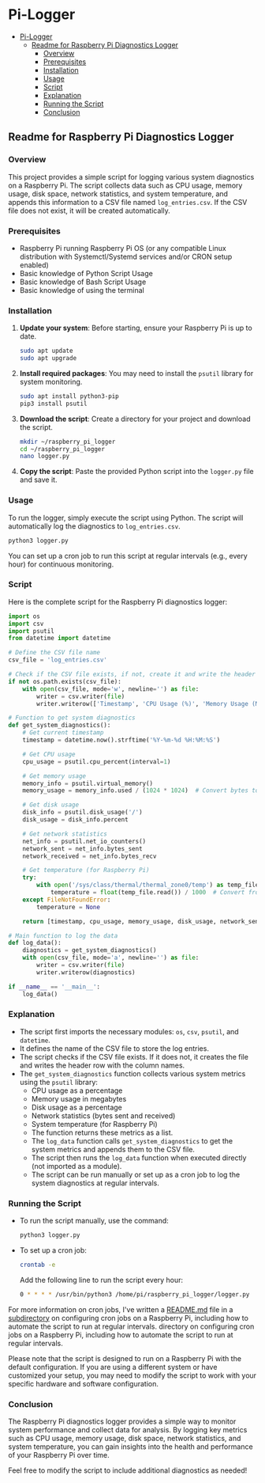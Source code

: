 # Pi-Logger
- [Pi-Logger](#pi-logger)
  - [Readme for Raspberry Pi Diagnostics Logger](#readme-for-raspberry-pi-diagnostics-logger)
    - [Overview](#overview)
    - [Prerequisites](#prerequisites)
    - [Installation](#installation)
    - [Usage](#usage)
    - [Script](#script)
    - [Explanation](#explanation)
    - [Running the Script](#running-the-script)
    - [Conclusion](#conclusion)


## Readme for Raspberry Pi Diagnostics Logger

### Overview

This project provides a simple script for logging various system diagnostics on a Raspberry Pi. The script collects data such as CPU usage, memory usage, disk space, network statistics, and system temperature, and appends this information to a CSV file named `log_entries.csv`. If the CSV file does not exist, it will be created automatically.

### Prerequisites

- Raspberry Pi running Raspberry Pi OS (or any compatible Linux distribution with Systemctl/Systemd services and/or CRON setup enabled)
- Basic knowledge of Python Script Usage
- Basic knowledge of Bash Script Usage
- Basic knowledge of using the terminal

### Installation

1. **Update your system**: Before starting, ensure your Raspberry Pi is up to date.
   ```bash
   sudo apt update
   sudo apt upgrade
   ```

2. **Install required packages**: You may need to install the `psutil` library for system monitoring.
   ```bash
   sudo apt install python3-pip
   pip3 install psutil
   ```

3. **Download the script**: Create a directory for your project and download the script.
   ```bash
   mkdir ~/raspberry_pi_logger
   cd ~/raspberry_pi_logger
   nano logger.py
   ```

4. **Copy the script**: Paste the provided Python script into the `logger.py` file and save it.

### Usage

To run the logger, simply execute the script using Python. The script will automatically log the diagnostics to `log_entries.csv`.

```bash
python3 logger.py
```

You can set up a cron job to run this script at regular intervals (e.g., every hour) for continuous monitoring.

### Script

Here is the complete script for the Raspberry Pi diagnostics logger:

```python
import os
import csv
import psutil
from datetime import datetime

# Define the CSV file name
csv_file = 'log_entries.csv'

# Check if the CSV file exists, if not, create it and write the header
if not os.path.exists(csv_file):
    with open(csv_file, mode='w', newline='') as file:
        writer = csv.writer(file)
        writer.writerow(['Timestamp', 'CPU Usage (%)', 'Memory Usage (MB)', 'Disk Usage (%)', 'Network Sent (bytes)', 'Network Received (bytes)', 'Temperature (°C)'])

# Function to get system diagnostics
def get_system_diagnostics():
    # Get current timestamp
    timestamp = datetime.now().strftime('%Y-%m-%d %H:%M:%S')

    # Get CPU usage
    cpu_usage = psutil.cpu_percent(interval=1)

    # Get memory usage
    memory_info = psutil.virtual_memory()
    memory_usage = memory_info.used / (1024 * 1024)  # Convert bytes to MB

    # Get disk usage
    disk_info = psutil.disk_usage('/')
    disk_usage = disk_info.percent

    # Get network statistics
    net_info = psutil.net_io_counters()
    network_sent = net_info.bytes_sent
    network_received = net_info.bytes_recv

    # Get temperature (for Raspberry Pi)
    try:
        with open('/sys/class/thermal/thermal_zone0/temp') as temp_file:
            temperature = float(temp_file.read()) / 1000  # Convert from millidegrees to degrees Celsius
    except FileNotFoundError:
        temperature = None

    return [timestamp, cpu_usage, memory_usage, disk_usage, network_sent, network_received, temperature]

# Main function to log the data
def log_data():
    diagnostics = get_system_diagnostics()
    with open(csv_file, mode='a', newline='') as file:
        writer = csv.writer(file)
        writer.writerow(diagnostics)

if __name__ == '__main__':
    log_data()
```


### Explanation

- The script first imports the necessary modules: `os`, `csv`, `psutil`, and `datetime`.
- It defines the name of the CSV file to store the log entries.
- The script checks if the CSV file exists. If it does not, it creates the file and writes the header row with the column names.
- The `get_system_diagnostics` function collects various system metrics using the `psutil` library:
  - CPU usage as a percentage
  - Memory usage in megabytes
  - Disk usage as a percentage
  - Network statistics (bytes sent and received)
  - System temperature (for Raspberry Pi)
  - The function returns these metrics as a list.
  - The `log_data` function calls `get_system_diagnostics` to get the system metrics and appends them to the CSV file.
  - The script then runs the `log_data` function when executed directly (not imported as a module).
  - The script can be run manually or set up as a cron job to log the system diagnostics at regular intervals.


### Running the Script

- To run the script manually, use the command:
  ```bash
  python3 logger.py
  ```

- To set up a cron job:
  ```bash
  crontab -e
  ```
  Add the following line to run the script every hour:
  ```bash
  0 * * * * /usr/bin/python3 /home/pi/raspberry_pi_logger/logger.py
  ```

For more information on cron jobs, I've written a [README.md](./raspberry_pi_logger/autorun/cron/README.md) file in a [subdirectory](./raspberry_pi_logger/autorun/cron/.) on configuring cron jobs on a Raspberry Pi, including how to automate the script to run at regular intervals.
directory on configuring cron jobs on a Raspberry Pi, including how to automate the script to run at regular intervals.

Please note that the script is designed to run on a Raspberry Pi with the default configuration. If you are using a different system or have customized your setup, you may need to modify the script to work with your specific hardware and software configuration.

### Conclusion

The Raspberry Pi diagnostics logger provides a simple way to monitor system performance and collect data for analysis. By logging key metrics such as CPU usage, memory usage, disk space, network statistics, and system temperature, you can gain insights into the health and performance of your Raspberry Pi over time.

Feel free to modify the script to include additional diagnostics as needed!
